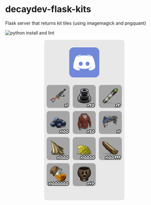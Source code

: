 # decaydev-flask-kits

Flask server that returns kit tiles (using imagemagick and pngquant) 

![python install and lint](https://github.com/decaydev/flask-kits/workflows/python%20install%20and%20lint/badge.svg)

<p align="center">
<img src="docs/o4Z6BtggJ.png" width="256" height="512">
</p>
